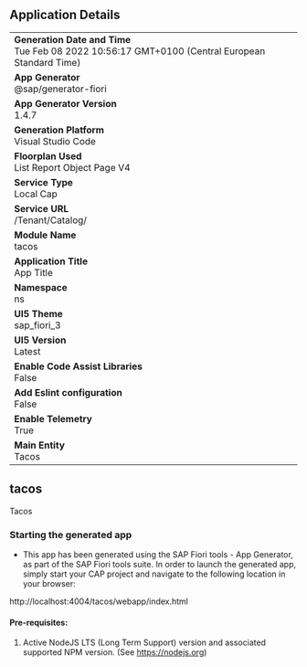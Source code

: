## Application Details
|               |
| ------------- |
|**Generation Date and Time**<br>Tue Feb 08 2022 10:56:17 GMT+0100 (Central European Standard Time)|
|**App Generator**<br>@sap/generator-fiori|
|**App Generator Version**<br>1.4.7|
|**Generation Platform**<br>Visual Studio Code|
|**Floorplan Used**<br>List Report Object Page V4|
|**Service Type**<br>Local Cap|
|**Service URL**<br>/Tenant/Catalog/
|**Module Name**<br>tacos|
|**Application Title**<br>App Title|
|**Namespace**<br>ns|
|**UI5 Theme**<br>sap_fiori_3|
|**UI5 Version**<br>Latest|
|**Enable Code Assist Libraries**<br>False|
|**Add Eslint configuration**<br>False|
|**Enable Telemetry**<br>True|
|**Main Entity**<br>Tacos|

## tacos

Tacos

### Starting the generated app

-   This app has been generated using the SAP Fiori tools - App Generator, as part of the SAP Fiori tools suite.  In order to launch the generated app, simply start your CAP project and navigate to the following location in your browser:

http://localhost:4004/tacos/webapp/index.html

#### Pre-requisites:

1. Active NodeJS LTS (Long Term Support) version and associated supported NPM version.  (See https://nodejs.org)


